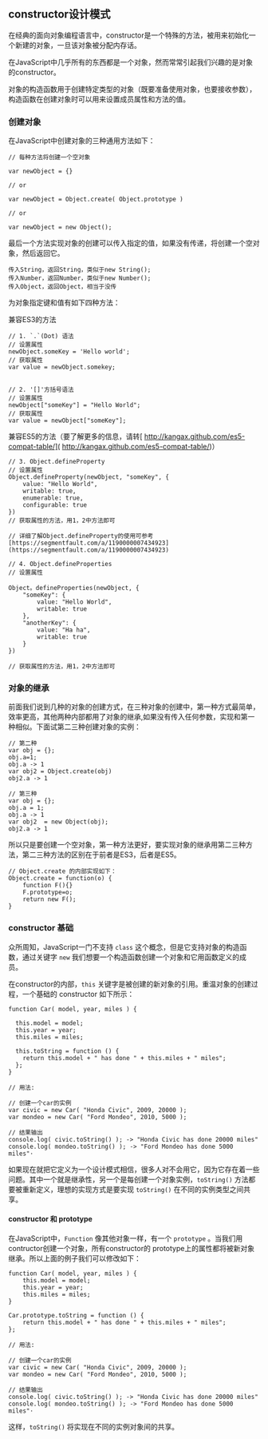 ## constructor设计模式

在经典的面向对象编程语言中，constructor是一个特殊的方法，被用来初始化一个新建的对象，一旦该对象被分配内存话。

在JavaScript中几乎所有的东西都是一个对象，然而常常引起我们兴趣的是对象的constructor。

对象的构造函数用于创建特定类型的对象（既要准备使用对象，也要接收参数），构造函数在创建对象时可以用来设置成员属性和方法的值。

### 创建对象

在JavaScript中创建对象的三种通用方法如下：

	// 每种方法将创建一个空对象

	var newObject = {}

	// or

	var newObject = Object.create( Object.prototype )

	// or

	var newObject = new Object();

最后一个方法实现对象的创建可以传入指定的值，如果没有传递，将创建一个空对象，然后返回它。
	
	传入String，返回String，类似于new String();
	传入Number，返回Number，类似于new Number();
	传入Object，返回Object，相当于没传

为对象指定键和值有如下四种方法：

兼容ES3的方法

	// 1. `.`(Dot) 语法
	// 设置属性
	newObject.someKey = 'Hello world';
	// 获取属性
	var value = newObject.somekey;

	
	// 2. '[]'方括号语法
	// 设置属性
	newObject["someKey"] = "Hello World";
	// 获取属性
	var value = newObject["someKey"];

兼容ES5的方法（要了解更多的信息，请转[ http://kangax.github.com/es5-compat-table/]( http://kangax.github.com/es5-compat-table/)）

	// 3. Object.defineProperty
	// 设置属性
	Object.defineProperty(newObject, "someKey", {
		value: "Hello World",
		writable: true,
		enumerable: true,
		configurable: true
	})
	// 获取属性的方法，用1，2中方法即可

	// 详细了解Object.defineProperty的使用可参考[https://segmentfault.com/a/1190000007434923](https://segmentfault.com/a/1190000007434923)

	// 4. Object.defineProperties
	// 设置属性

	Object。defineProperties(newObject, {
		"someKey": {
			value: "Hello World",
			writable: true
		},
		"anotherKey": {
			value: "Ha ha",
			writable: true
		}
	})

	// 获取属性的方法，用1，2中方法即可

### 对象的继承

前面我们说到几种的对象的创建方式，在三种对象的创建中，第一种方式最简单，效率更高，其他两种内部都用了对象的继承,如果没有传入任何参数，实现和第一种相似。下面试第二三种创建对象的实例：

	// 第二种
	var obj = {};
	obj.a=1;
	obj.a -> 1
	var obj2 = Object.create(obj)
	obj2.a -> 1

	// 第三种
	var obj = {};
	obj.a = 1;
	obj.a -> 1
	var obj2  = new Object(obj);
	obj2.a -> 1

所以只是要创建一个空对象，第一种方法更好，要实现对象的继承用第二三种方法，第二三种方法的区别在于前者是ES3，后者是ES5。

	// Object.create 的内部实现如下：
	Object.create = function(o) {
        function F(){}
        F.prototype=o;
        return new F();
    }

### constructor 基础

众所周知，JavaScript一门不支持 `class` 这个概念，但是它支持对象的构造函数，通过关键字 `new` 我们想要一个构造函数创建一个对象和它用函数定义的成员。

在constructor的内部，`this` 关键字是被创建的新对象的引用。重温对象的创建过程，一个基础的 constructor 如下所示：
	
	function Car( model, year, miles ) {
 
	  this.model = model;
	  this.year = year;
	  this.miles = miles;
	 
	  this.toString = function () {
		return this.model + " has done " + this.miles + " miles";
	  };
	}
	 
	// 用法:
	 
	// 创建一个car的实例 
	var civic = new Car( "Honda Civic", 2009, 20000 );
	var mondeo = new Car( "Ford Mondeo", 2010, 5000 );
	 
	// 结果输出
	console.log( civic.toString() ); -> "Honda Civic has done 20000 miles"
	console.log( mondeo.toString() ); -> "Ford Mondeo has done 5000 miles"·

如果现在就把它定义为一个设计模式相信，很多人对不会用它，因为它存在着一些问题。其中一个就是继承性，另一个是每创建一个对象实例，`toString()` 方法都要被重新定义，理想的实现方式是要实现 `toString()` 在不同的实例类型之间共享。

#### constructor 和 prototype

在JavaScript中，`Function` 像其他对象一样，有一个 `prototype` 。当我们用contructor创建一个对象，所有constructor的 prototype上的属性都将被新对象继承。所以上面的例子我们可以修改如下：

	function Car( model, year, miles ) {
		this.model = model;
		this.year = year;
		this.miles = miles;
	}

	Car.prototype.toString = function () {
		return this.model + " has done " + this.miles + " miles";
	};
	 
	// 用法:
	 
	// 创建一个car的实例 
	var civic = new Car( "Honda Civic", 2009, 20000 );
	var mondeo = new Car( "Ford Mondeo", 2010, 5000 );
	 
	// 结果输出
	console.log( civic.toString() ); -> "Honda Civic has done 20000 miles"
	console.log( mondeo.toString() ); -> "Ford Mondeo has done 5000 miles"·

这样，`toString()` 将实现在不同的实例对象间的共享。

